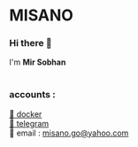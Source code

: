 # MISANO

### Hi there 👋

I'm **Mir Sobhan**
<br/>
<br/>
<!--
**MisanoGo/MisanoGo** is a ✨ _special_ ✨ repository because its `README.md` (this file) appears on your GitHub profile.

Here are some ideas to get you started:

- 🔭 I’m currently working on ...
- 🌱 I’m currently learning ...
- 👯 I’m looking to collaborate on ...
- 🤔 I’m looking for help with ...
- 💬 Ask me about ...
- 📫 How to reach me: ...
- 😄 Pronouns: ...
- ⚡ Fun fact: ...
-->

### accounts :
[:whale: docker](https://hub.docker.com/u/misano)<br/>
[:diamond_shape_with_a_dot_inside: telegram](https://t.me/MirSobhan)<br/>
:postbox: email : misano.go@yahoo.com
